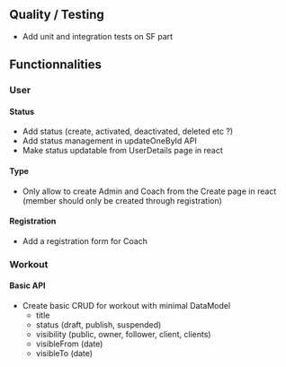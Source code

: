 ## Quality / Testing
* Add unit and integration tests on SF part

## Functionnalities
### User
#### Status
* Add status (create, activated, deactivated, deleted etc ?)
* Add status management in updateOneById API
* Make status updatable from UserDetails page in react
#### Type
* Only allow to create Admin and Coach from the Create page in react (member should only be created through registration)
#### Registration
* Add a registration form for Coach

### Workout
#### Basic API
* Create basic CRUD for workout with minimal DataModel
    * title
    * status (draft, publish, suspended)
    * visibility (public, owner, follower, client, clients)
    * visibleFrom (date)
    * visibleTo (date)